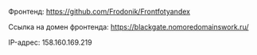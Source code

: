 Фронтенд: https://github.com/Frodonik/Frontfotyandex

Ссылка на домен фронтенда: https://blackgate.nomoredomainswork.ru/

IP-адрес: 158.160.169.219